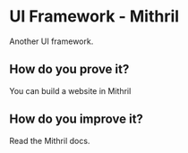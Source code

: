 # UI Framework - Mithril

Another UI framework.

## How do you prove it?

You can build a website in Mithril

## How do you improve it?

Read the Mithril docs.